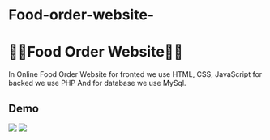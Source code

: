 # Food-order-website-
# 🧑‍💻Food Order Website🧑‍💻

In Online Food Order Website for fronted we use HTML, CSS, JavaScript for backed we use PHP And for database we use MySql.


## Demo

<img src="https://user-images.githubusercontent.com/110719803/183274888-0f1ed8d2-18ea-4a67-97a2-27ef8363f278.png"/>
<img src="https://user-images.githubusercontent.com/110719803/183274907-5595cbe4-b1cf-4bb1-895f-82464517f721.png"/>
